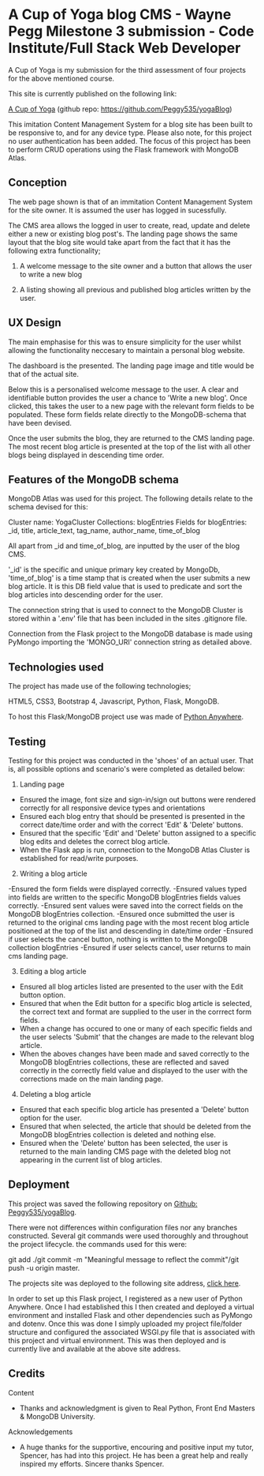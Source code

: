 # A Cup of Yoga blog CMS - Wayne Pegg Milestone 3 submission - Code Institute/Full Stack Web Developer

A Cup of Yoga is my submission for the third assessment of four projects for the above mentioned course.

This site is currently published on the following link:

[A Cup of Yoga](http://peggy535.pythonanywhere.com/) (github repo: https://github.com/Peggy535/yogaBlog)

This imitation Content Management System for a blog site has been built to be responsive to, and for any device type. Please also note, for this project no user authentication has been added. The focus of this project has been to perform CRUD operations using the Flask framework with MongoDB Atlas.

## Conception

The web page shown is that of an immitation Content Management System for the site owner. It is assumed the user has logged in sucessfully.

The CMS area allows the logged in user to create, read, update and delete either a new or existing blog post's. The landing page shows the same layout that the blog site would take apart from the fact that it has the following extra functionality;

1. A welcome message to the site owner and a button that allows the user to write a new blog

2. A listing showing all previous and published blog articles written by the user.

## UX Design

The main emphasise for this was to ensure simplicity for the user whilst allowing the functionality neccesary to maintain a personal blog website.

The dashboard is the presented. The landing page image and title would be that of the actual site.

Below this is a personalised welcome message to the user. A clear and identifiable button provides the user a chance to 'Write a new blog'. Once clicked, this takes the user to a new page with the relevant form fields to be populated. These form fields relate directly to the MongoDB-schema that have been devised.

Once the user submits the blog, they are returned to the CMS landing page. The most recent blog article is presented at the top of the list with all other blogs being displayed in descending time order.

## Features of the MongoDB schema

MongoDB Atlas was used for this project. The following details relate to the schema devised for this:

Cluster name: YogaCluster
Collections: blogEntries
Fields for blogEntries: _id, title, article_text, tag_name, author_name, time_of_blog

All apart from _id and time_of_blog, are inputted by the user of the blog CMS.

'_id' is the specific and unique primary key created by MongoDb, 'time_of_blog' is a time stamp that is created when the user submits a new blog article. It is this DB field value that is used to predicate and sort the blog articles into descending order for the user.

The connection string that is used to connect to the MongoDB Cluster is stored within a '.env' file that has been included in the sites .gitignore file.

Connection from the Flask project to the MongoDB database is made using PyMongo importing the 'MONGO_URI' connection string as detailed above.

## Technologies used

The project has made use of the following technologies;

HTML5, CSS3, Bootstrap 4, Javascript, Python, Flask, MongoDB.

To host this Flask/MongoDB project use was made of [Python Anywhere](www.pythonanywhere.com).

## Testing

Testing for this project was conducted in the 'shoes' of an actual user. That is, all possible options and scenario's were completed as detailed below:

1. Landing page

- Ensured the image, font size and sign-in/sign out buttons were rendered correctly for all responsive device types and orientations
- Ensured each blog entry that should be presented is presented in the correct date/time order and with the correct 'Edit' & 'Delete' buttons.
- Ensured that the specific 'Edit' and 'Delete' button assigned to a specific blog edits and deletes the correct blog article.
- When the Flask app is run, connection to the MongoDB Atlas Cluster is established for read/write purposes.

2. Writing a blog article

-Ensured the form fields were displayed correctly.
-Ensured values typed into fields are written to the specific MongoDB blogEntries fields values correctly.
-Ensured sent values were saved into the correct fields on the MongoDB blogEntries collection.
-Ensured once submitted the user is returned to the original cms landing page with the most recent blog article positioned at the top of the list and descending in date/time order
-Ensured if user selects the cancel button, nothing is written to the MongoDB collection blogEntries
-Ensured if user selects cancel, user returns to main cms landing page.

3. Editing a blog article

- Ensured all blog articles listed are presented to the user with the Edit button option.
- Ensured that when the Edit button for a specific blog article is selected, the correct text and format are supplied to the user in the corrrect form fields.
- When a change has occured to one or many of each specific fields and the user selects 'Submit' that the changes are made to the relevant blog article.
- When the aboves changes have been made and saved correctly to the MongoDB blogEntries collections, these are reflected and saved correctly in the correctly field value and displayed to the user with the corrections made on the main landing page.

4. Deleting a blog article

- Ensured that each specific blog article has presented a 'Delete' button option for the user.
- Ensured that when selected, the article that should be deleted from the MongoDB blogEntries collection is deleted and nothing else.
- Ensured when the 'Delete' button has been selected, the user is returned to the main landing CMS page with the deleted blog not appearing in the current list of blog articles.

## Deployment

This project was saved the following repository on [Github: Peggy535/yogaBlog](https://github.com/Peggy535/yogaBlog).

There were not differences within configuration files nor any branches constructed. Several git commands were used thoroughly and throughout the project lifecycle. the commands used for this were:

git add ./git commit -m "Meaningful message to reflect the commit"/git push -u origin master.

The projects site was deployed to the following site address, [click here](http://peggy535.pythonanywhere.com/).

In order to set up this Flask project, I registered as a new user of Python Anywhere. Once I had established this I then created and deployed a virtual environment and installed Flask and other dependencies such as PyMongo and dotenv. Once this was done I simply uploaded my project file/folder structure and configured the associated WSGI.py file that is associated with this project and virtual environment. This was then deployed and is currently live and available at the above site address.

## Credits

Content

- Thanks and acknowledgment is given to Real Python, Front End Masters & MongoDB University.

Acknowledgements

- A huge thanks for the supportive, encouring and positive input my tutor, Spencer, has had into this project. He has been a great help and really inspired my efforts. Sincere thanks Spencer.